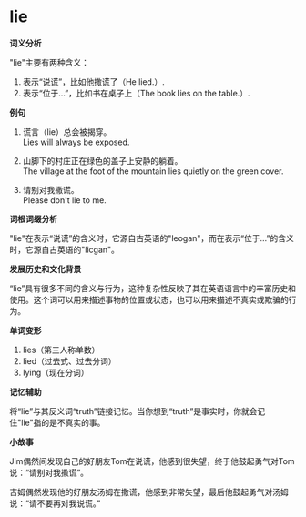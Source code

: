 # lie

**词义分析**

  

"lie"主要有两种含义：

  

1.  表示“说谎”，比如他撒谎了（He lied.）.
2.  表示“位于...”，比如书在桌子上（The book lies on the table.）.

  

**例句**

  

1.  谎言（lie）总会被揭穿。  
    Lies will always be exposed.
    
      
    
2.  山脚下的村庄正在绿色的盖子上安静的躺着。  
    The village at the foot of the mountain lies quietly on the green cover.
    
      
    
3.  请别对我撒谎。  
    Please don't lie to me.
    
      
    

  

**词根词缀分析**

  

"lie"在表示“说谎”的含义时，它源自古英语的"leogan"，而在表示“位于…”的含义时，它源自古英语的"licgan"。

  

**发展历史和文化背景**

  

“lie”具有很多不同的含义与行为，这种复杂性反映了其在英语语言中的丰富历史和使用。这个词可以用来描述事物的位置或状态，也可以用来描述不真实或欺骗的行为。

  

**单词变形**

  

1.  lies（第三人称单数）
2.  lied（过去式、过去分词）
3.  lying（现在分词）

  

**记忆辅助**

  

将“lie”与其反义词“truth”链接记忆。当你想到“truth”是事实时，你就会记住"lie"指的是不真实的事。

  

**小故事**

  

Jim偶然间发现自己的好朋友Tom在说谎，他感到很失望，终于他鼓起勇气对Tom说：“请别对我撒谎”。

  

吉姆偶然发现他的好朋友汤姆在撒谎，他感到非常失望，最后他鼓起勇气对汤姆说：“请不要再对我说谎。”
